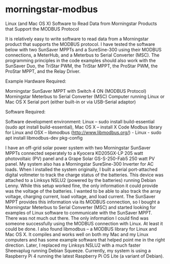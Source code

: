 # morningstar-modbus
Linux (and Mac OS X) Software to Read Data from Morningstar Products that Support the MODBUS Protocol

It is relatively easy to write software to read data from a Morningstar product that supports the MODBUS protocol. I have tested the software below with two SunSaver MPPTs and a SureSine-300 using their MODBUS connections, a MeterHub, and a Meterbus to Serial Converter (MSC). The programming principles in the code examples should also work with the SunSaver Duo, the TriStar PWM, the TriStar MPPT, the ProStar PWM, the ProStar MPPT, and the Relay Driver.

Example Hardware Required:

Morningstar SunSaver MPPT with Switch 4 ON (MODBUS Protocol)
Morningstar Meterbus to Serial Converter (MSC)
Computer running Linux or Mac OS X
Serial port (either built-in or via USB-Serial adaptor)

Software Required:

Software development environment: Linux – sudo install build-essential (sudo apt install build-essential), Mac OS X – install X Code
Modbus library for Linux and OSX – libmodbus (http://www.libmodbus.org/) - Linux - sudo apt install libmodbus-dev pkg-config

I have an off-grid solar power system with two Morningstar SunSaver MPPTs connected seperately to a Kyocera KD205GX-LP 205 watt photovoltaic (PV) panel and a Grape Solar GS-S-250-Fab5 250 watt PV panel. My system also has a Morningstar SureSine-300 Inverter for AC loads. When I installed the system originally, I built a serial port-attached digital voltmeter to track the charge status of the batteries. This device was attached to a Linksys NSLU2 (powered by the batteries) running Debian Lenny. While this setup worked fine, the only information it could provide was the voltage of the batteries. I wanted to be able to also track the array voltage, charging current, load voltage, and load current. The SunSaver MPPT provides this information via its MODBUS connection, so I bought a Morningstar Meterbus to Serial Converter (MSC) and started looking for examples of Linux software to communicate with the SunSaver MPPT. There was not much out there. The only information I could find was someone successfully using the MODBUS connection with Linux. At least it could be done. I also found libmodbus – a MODBUS library for Linux and Mac OS X. It compiles and works well on both my Mac and my Linux computers and has some example software that helped point me in the right direction. Later, I replaced my Linksys NSLU2 with a much faster Sheevaplug running Debian Squeeze. Currently, my system is using a Raspberry Pi 4 running the latest Raspberry Pi OS Lite (a variant of Debian).
